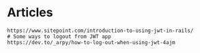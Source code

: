 # Articles

    https://www.sitepoint.com/introduction-to-using-jwt-in-rails/
    # Some ways to logout from JWT app 
    https://dev.to/_arpy/how-to-log-out-when-using-jwt-4ajm
